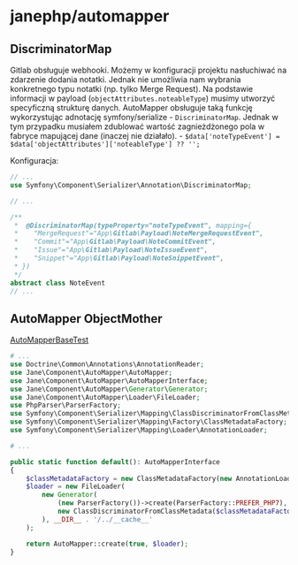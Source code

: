 # janephp/automapper

## DiscriminatorMap

Gitlab obsługuje webhooki. Możemy w konfiguracji projektu nasłuchiwać na zdarzenie dodania notatki. Jednak nie umożliwia nam wybrania konkretnego typu notatki (np. tylko Merge Request). Na podstawie informacji w payload (`objectAttributes.noteableType`) musimy utworzyć specyficzną strukturę danych.
AutoMapper obsługuje taką funkcję wykorzystując adnotację symfony/serialize - `DiscriminatorMap`. Jednak w tym przypadku musiałem zdublować wartość zagnieżdżonego pola w fabryce mapującej dane (inaczej nie działało). - `$data['noteTypeEvent'] = $data['objectAttributes']['noteableType'] ?? '';`

Konfiguracja:
``` php
// ...
use Symfony\Component\Serializer\Annotation\DiscriminatorMap;

// ...

/**
 *  @DiscriminatorMap(typeProperty="noteTypeEvent", mapping={
 *    "MergeRequest"="App\Gitlab\Payload\NoteMergeRequestEvent",
 *    "Commit"="App\Gitlab\Payload\NoteCommitEvent",
 *    "Issue"="App\Gitlab\Payload\NoteIssueEvent",
 *    "Snippet"="App\Gitlab\Payload\NoteSnippetEvent",
 * })
 */
abstract class NoteEvent
// ...
```

## AutoMapper ObjectMother

[AutoMapperBaseTest](https://github.com/janephp/janephp/blob/1ab481af9d8ab7f8416c93fc3df749435d915ce3/src/Component/AutoMapper/Tests/AutoMapperBaseTest.php)

``` php
# ...
use Doctrine\Common\Annotations\AnnotationReader;
use Jane\Component\AutoMapper\AutoMapper;
use Jane\Component\AutoMapper\AutoMapperInterface;
use Jane\Component\AutoMapper\Generator\Generator;
use Jane\Component\AutoMapper\Loader\FileLoader;
use PhpParser\ParserFactory;
use Symfony\Component\Serializer\Mapping\ClassDiscriminatorFromClassMetadata;
use Symfony\Component\Serializer\Mapping\Factory\ClassMetadataFactory;
use Symfony\Component\Serializer\Mapping\Loader\AnnotationLoader;

# ...

public static function default(): AutoMapperInterface
{
    $classMetadataFactory = new ClassMetadataFactory(new AnnotationLoader(new AnnotationReader()));
    $loader = new FileLoader(
        new Generator(
            (new ParserFactory())->create(ParserFactory::PREFER_PHP7),
            new ClassDiscriminatorFromClassMetadata($classMetadataFactory)
        ), __DIR__ . '/../__cache__'
    );

    return AutoMapper::create(true, $loader);
}
```
